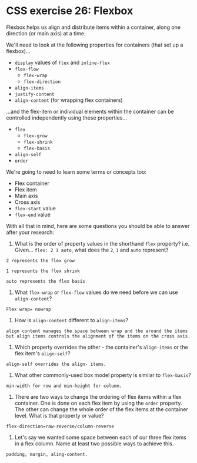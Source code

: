   # CSS exercise 26: Flexbox

Flexbox helps us align and distribute items within a container, along one direction (or main axis) at a time.

We'll need to look at the following properties for containers (that set up a flexbox)…

- `display` values of `flex` and `inline-flex`
- `flex-flow`
  - `flex-wrap`
  - `flex-direction`
- `align-items`
- `justify-content`
- `align-content` (for wrapping flex containers)

…and the flex-item or individual elements within the container can be controlled independently using these properties…

- `flex`
  - `flex-grow`
  - `flex-shrink`
  - `flex-basis`
- `align-self`
- `order`

We're going to need to learn some terms or concepts too:

- Flex container
- Flex item
- Main axis
- Cross axis
- `flex-start` value
- `flex-end` value

With all that in mind, here are some questions you should be able to answer after your research:

1. What is the order of property values in the shorthand `flex` property? i.e. Given… `flex: 2 1 auto`, what does the `2`, `1` and `auto` represent?
```
2 represents the flex grow

1 represents the flex shrink

auto represents the flex basis
```
1. What `flex-wrap` or `flex-flow` values do we need before we can use `align-content`?
```
Flex wrap= nowrap
```
1. How is `align-content` different to `align-items`?
```
align content manages the space between wrap and the around the items but align items controls the alignment of the items on the cross axis.
```
1. Which property overrides the other - the container's `align-items` or the flex item's `align-self`?
```
align-self overrides the align- items.
```
1. What other commonly-used box model property is similar to `flex-basis`?
```
min-width for row and min-height for column.
```
1. There are two ways to change the ordering of flex items within a flex container. One is done on each flex item by using the `order` property. The other can change the whole order of the flex items at the container level. What is that property or value?
```
flex-direction=raw-reverse/column-reverse
```
1. Let's say we wanted some space between each of our three flex items in a flex column. Name at least two possible ways to achieve this.
```
padding, margin, aling-content.
```
